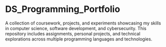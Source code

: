 # DS_Programming_Portfolio
A collection of coursework, projects, and experiments showcasing my skills in computer science, software development, and cybersecurity. This repository includes assignments, personal projects, and technical explorations across multiple programming languages and technologies.
